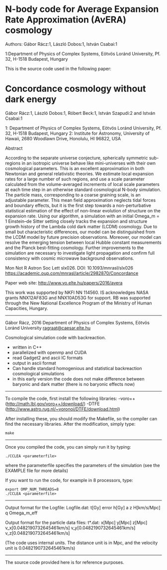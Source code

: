 # N-body code for Average Expansion Rate Approximation (AvERA) cosmology

Authors: Gábor Rácz:1, László Dobos:1, István Csabai:1

1:Department of Physics of Complex Systems, Eötvös Loránd University, Pf. 32, H-1518 Budapest, Hungary

This is the source code used in the following paper:

# Concordance cosmology without dark energy

Gábor Rácz:1, László Dobos:1, Róbert Beck:1, István Szapudi:2 and István Csabai:1

1: Department of Physics of Complex Systems, Eötvös Loránd University, Pf. 32, H-1518 Budapest, Hungary
2: Institute for Astronomy, University of Hawaii, 2680 Woodlawn Drive, Honolulu, HI 96822, USA

Abstract

According to the separate universe conjecture, spherically symmetric sub-regions in an
isotropic universe behave like mini-universes with their own cosmological parameters. This is
an excellent approximation in both Newtonian and general relativistic theories. We estimate
local expansion rates for a large number of such regions, and use a scale parameter calculated
from the volume-averaged increments of local scale parameters at each time step in an otherwise
standard cosmological N-body simulation. The particle mass, corresponding to a coarse
graining scale, is an adjustable parameter. This mean field approximation neglects tidal forces
and boundary effects, but it is the first step towards a non-perturbative statistical estimation
of the effect of non-linear evolution of structure on the expansion rate. Using our algorithm,
a simulation with an initial Omega_m = 1 Einstein–de Sitter setting closely tracks the expansion
and structure growth history of the Lambda cold dark matter (LCDM) cosmology. Due to small but
characteristic differences, our model can be distinguished from the LCDM model by future
precision observations. Moreover, our model can resolve the emerging tension between local
Hubble constant measurements and the Planck best-fitting cosmology. Further improvements
to the simulation are necessary to investigate light propagation and confirm full consistency
with cosmic microwave background observations.

Mon Not R Astron Soc Lett slx026.
DOI: 10.1093/mnrasl/slx026
https://academic.oup.com/mnrasl/article/2982870/Concordance

Paper web site: http://www.vo.elte.hu/papers/2016/avera

This work was supported by NKFI NN 114560. IS acknowledges
NASA grants NNX12AF83G and NNX10AD53G for support. RB
was supported through the New National Excellence Program of
the Ministry of Human Capacities, Hungary.

---

Gábor Rácz, 2016
Department of Physics of Complex Systems, Eötvös Loránd University
ragraat@caesar.elte.hu

Cosmological simulation code with backreaction.
- written in C++
- parallelized with openmp and CUDA
- read Gadget2 and ascii IC formats
- output in ascii format
- Can handle standard homogenious and statistical backreaction cosmological simulations
- in this early version the code does not make difference between baryonic and dark matter (there is no baryonic effects now)

---

To compile the code, first install the following libraries:
-voro++ (http://math.lbl.gov/voro++/download/)
-DTFE (http://www.astro.rug.nl/~voronoi/DTFE/download.html)

After installing these, you should modify the Makefile, so the compiler can find the necessary libraries. After the modification, simply type:

	make

---

Once you compiled the code, you can simply run it by typing:

	./CCLEA <parameterfile>

where the parameterfile specifies the parameters of the simulation (see the EXAMPLE file for more details)

If you want to run the code, for example in 8 processors, type:

	export OMP_NUM_THREADS=8
	./CCLEA <parameterfile>

---

Output format for the Logfile:
Logfile.dat:
	t[Gy] error h[Gy] a z H[km/s/Mpc] q Omega_m_eff

Output format for the particle data files:
t*.dat:
	x[Mpc]	y[Mpc]	z[Mpc]	v_x[0.0482190732645461km/s] v_y[0.0482190732645461km/s] v_z[0.0482190732645461km/s]

(The code uses internal units. The distance unit is in Mpc, and the velocity unit is 0.0482190732645461km/s)

---

The source code provided here is for reference purposes.
